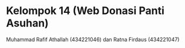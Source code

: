 # Kelompok 14 (Web Donasi Panti Asuhan)

Muhammad Rafif Athallah (434221046) dan Ratna Firdaus (434221047)
